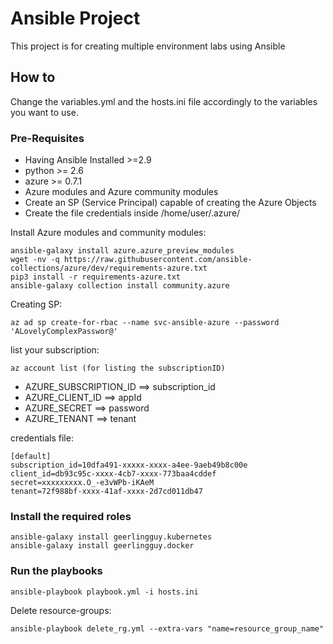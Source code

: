 # Ansible Project

This project is for creating multiple environment labs using Ansible

## How to

Change the variables.yml and the hosts.ini file accordingly to the variables you want to use.

### Pre-Requisites

- Having Ansible Installed >=2.9
- python >= 2.6
- azure >= 0.7.1
- Azure modules and Azure community modules
- Create an SP (Service Principal) capable of creating the Azure Objects
- Create the file credentials inside /home/user/.azure/

Install Azure modules and community modules:
```
ansible-galaxy install azure.azure_preview_modules   
wget -nv -q https://raw.githubusercontent.com/ansible-collections/azure/dev/requirements-azure.txt
pip3 install -r requirements-azure.txt
ansible-galaxy collection install community.azure
```

Creating SP:
```
az ad sp create-for-rbac --name svc-ansible-azure --password 'ALovelyComplexPasswor@'
```
list your subscription:
```
az account list (for listing the subscriptionID)
```
* AZURE_SUBSCRIPTION_ID ==> subscription_id <br>
* AZURE_CLIENT_ID ==> appId <br>
* AZURE_SECRET ==> password <br>
* AZURE_TENANT ==> tenant <br>


credentials file:
```
[default]
subscription_id=10dfa491-xxxxx-xxxx-a4ee-9aeb49b8c00e
client_id=db93c95c-xxxx-4cb7-xxxx-773baa4cddef
secret=xxxxxxxxx.O_-e3vWPb-iKAeM
tenant=72f988bf-xxxx-41af-xxxx-2d7cd011db47
```

### Install the required roles
```
ansible-galaxy install geerlingguy.kubernetes
ansible-galaxy install geerlingguy.docker
```
###  Run the playbooks

```
ansible-playbook playbook.yml -i hosts.ini
```

Delete resource-groups:
```
ansible-playbook delete_rg.yml --extra-vars "name=resource_group_name"
```

